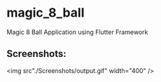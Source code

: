 # magic_8_ball

Magic 8 Ball Application using Flutter Framework

## Screenshots:

<img src"./Screenshots/output.gif" width="400" />